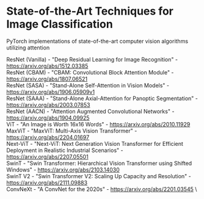 # State-of-the-Art Techniques for Image Classification

PyTorch implementations of state-of-the-art computer vision algorithms utilizing attention

ResNet (Vanilla) - "Deep Residual Learning for Image Recognition" - <https://arxiv.org/abs/1512.03385> \
ResNet (CBAM) - "CBAM: Convolutional Block Attention Module" - <https://arxiv.org/abs/1807.06521> \
ResNet (SASA) - "Stand-Alone Self-Attention in Vision Models" - <https://arxiv.org/abs/1906.05909v1> \
ResNet (SAAA) - "Stand-Alone Axial-Attention for Panoptic Segmentation" - <https://arxiv.org/abs/2003.07853> \
ResNet (AACN) - "Attention Augmented Convolutional Networks" - <https://arxiv.org/abs/1904.09925> \
ViT - "An Image is Worth 16x16 Words" - <https://arxiv.org/abs/2010.11929> \
MaxViT - "MaxViT: Multi-Axis Vision Transformer" - <https://arxiv.org/abs/2204.01697> \
Next-ViT - "Next-ViT: Next Generation Vision Transformer for Efficient Deployment in Realistic Industrial Scenarios" - <https://arxiv.org/abs/2207.05501> \
SwinT - "Swin Transformer: Hierarchical Vision Transformer using Shifted Windows" - <https://arxiv.org/abs/2103.14030> \
SwinT V2 - "Swin Transformer V2: Scaling Up Capacity and Resolution" - <https://arxiv.org/abs/2111.09883> \
ConvNeXt - "A ConvNet for the 2020s" - <https://arxiv.org/abs/2201.03545> \
